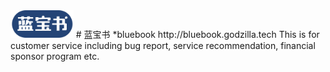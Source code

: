 

<img src="doc/logo/logo1.png" width="20%" syt height="20%" />
# 蓝宝书 *bluebook
http://bluebook.godzilla.tech
This is for customer service including bug report, service recommendation, financial sponsor program etc.
